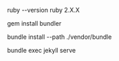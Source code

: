 ruby --version
ruby 2.X.X

gem install bundler

bundle install --path ./vendor/bundle

bundle exec jekyll serve